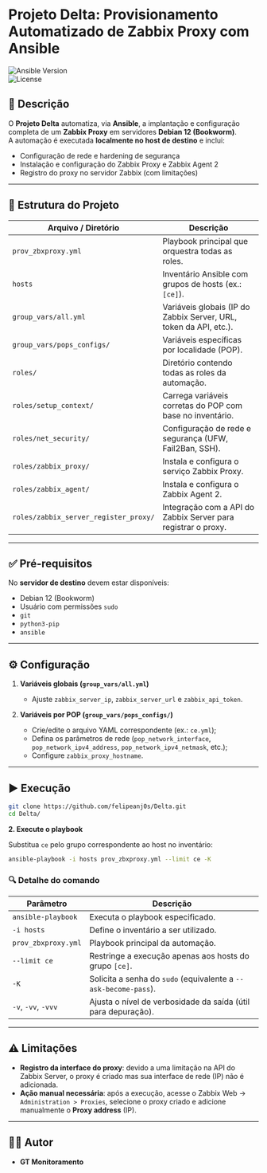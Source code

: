 # Projeto Delta: Provisionamento Automatizado de Zabbix Proxy com Ansible

![Ansible Version](https://img.shields.io/badge/ansible--core-2.15%2B-blue.svg)  
![License](https://img.shields.io/badge/license-MIT-green.svg)

## 📌 Descrição

O **Projeto Delta** automatiza, via **Ansible**, a implantação e configuração completa de um **Zabbix Proxy** em servidores **Debian 12 (Bookworm)**.  
A automação é executada **localmente no host de destino** e inclui:

- Configuração de rede e hardening de segurança  
- Instalação e configuração do Zabbix Proxy e Zabbix Agent 2  
- Registro do proxy no servidor Zabbix (com limitações)  

---

## 📂 Estrutura do Projeto

| Arquivo / Diretório                   | Descrição                                                                 |
| ------------------------------------- | ------------------------------------------------------------------------- |
| `prov_zbxproxy.yml`                   | Playbook principal que orquestra todas as roles.                           |
| `hosts`                               | Inventário Ansible com grupos de hosts (ex.: `[ce]`).                      |
| `group_vars/all.yml`                  | Variáveis globais (IP do Zabbix Server, URL, token da API, etc.).          |
| `group_vars/pops_configs/`            | Variáveis específicas por localidade (POP).                                |
| `roles/`                              | Diretório contendo todas as roles da automação.                            |
| `roles/setup_context/`                | Carrega variáveis corretas do POP com base no inventário.                  |
| `roles/net_security/`                 | Configuração de rede e segurança (UFW, Fail2Ban, SSH).                     |
| `roles/zabbix_proxy/`                 | Instala e configura o serviço Zabbix Proxy.                                |
| `roles/zabbix_agent/`                 | Instala e configura o Zabbix Agent 2.                                      |
| `roles/zabbix_server_register_proxy/` | Integração com a API do Zabbix Server para registrar o proxy.              |

---

## ✅ Pré-requisitos

No **servidor de destino** devem estar disponíveis:

- Debian 12 (Bookworm)  
- Usuário com permissões `sudo`  
- `git`  
- `python3-pip`  
- `ansible` 
---

## ⚙️ Configuração

1. **Variáveis globais (`group_vars/all.yml`)**  
   - Ajuste `zabbix_server_ip`, `zabbix_server_url` e `zabbix_api_token`.  

2. **Variáveis por POP (`group_vars/pops_configs/`)**  
   - Crie/edite o arquivo YAML correspondente (ex.: `ce.yml`);  
   - Defina os parâmetros de rede (`pop_network_interface`, `pop_network_ipv4_address`, `pop_network_ipv4_netmask`, etc.);  
   - Configure `zabbix_proxy_hostname`.  

---

## ▶️ Execução
```bash
git clone https://github.com/felipeanj0s/Delta.git
cd Delta/
```
**2. Execute o playbook**

Substitua `ce` pelo grupo correspondente ao host no inventário:

```bash
ansible-playbook -i hosts prov_zbxproxy.yml --limit ce -K
```

### 🔍 Detalhe do comando

| Parâmetro           | Descrição                                                       |
| ------------------- | --------------------------------------------------------------- |
| `ansible-playbook`  | Executa o playbook especificado.                                |
| `-i hosts`          | Define o inventário a ser utilizado.                            |
| `prov_zbxproxy.yml` | Playbook principal da automação.                                |
| `--limit ce`        | Restringe a execução apenas aos hosts do grupo `[ce]`.          |
| `-K`                | Solicita a senha do `sudo` (equivalente a `--ask-become-pass`). |
| `-v`, `-vv`, `-vvv` | Ajusta o nível de verbosidade da saída (útil para depuração).   |

---

## ⚠️ Limitações

* **Registro da interface do proxy**: devido a uma limitação na API do Zabbix Server, o proxy é criado mas sua interface de rede (IP) não é adicionada.
* **Ação manual necessária**: após a execução, acesse o Zabbix Web → `Administration > Proxies`, selecione o proxy criado e adicione manualmente o **Proxy address** (IP).

---

## 👨‍💻 Autor

* **GT Monitoramento**


